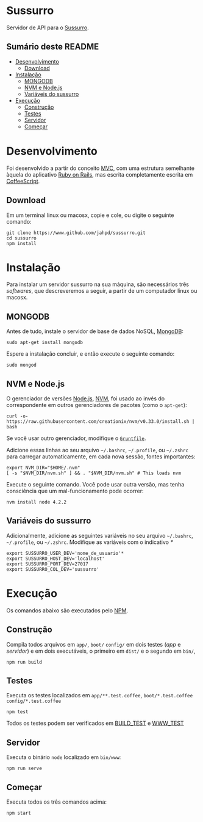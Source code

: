 # Sussurro

Servidor de API para o [Sussurro](http://www.sussurro.musica.ufrj.br/).

## Sumário deste README

- [Desenvolvimento](#desenvolvimento)
  - [Download](#download)
- [Instalação](#instalacao)
  - [MONGODB](#mongodb)
  - [NVM e Node.js](#nvm_e_node.js)
  - [Variáveis do sussurro](#variaveis_do_sussurro)
- [Execução](#execucao)
  - [Construção](#construcao)
  - [Testes](#testes)
  - [Servidor](#servidor)
  - [Começar](#comecar)
  
# Desenvolvimento

Foi desenvolvido a partir do conceito [MVC](https://pt.wikipedia.org/wiki/MVC), com uma estrutura semelhante àquela do aplicativo [Ruby on Rails](http://rubyonrails.org/), mas escrita completamente escrita em [CoffeeScript](http://coffeescript.org/).

## Download

Em um terminal linux ou macosx, copie e cole, ou digite o seguinte comando:

    git clone https://www.github.com/jahpd/sussurro.git
	cd sussurro
	npm install


# Instalação

Para instalar um servidor sussurro na sua máquina, são necessários três _softwares_, que descreveremos a seguir, a partir de um computador linux ou macosx.

## MONGODB

Antes de tudo, instale o servidor de base de dados NoSQL, [MongoDB](https://docs.mongodb.com/manual/installation/):

    sudo apt-get install mongodb

Espere a instalação concluir, e então execute o seguinte comando:

    sudo mongod

## NVM e Node.js

O gerenciador de versões [Node.js](https://nodejs.org/en/), [NVM](https://github.com/creationix/nvm), foi usado ao invés do correspondente em outros gerenciadores de pacotes (como o `apt-get`):

    curl -o- https://raw.githubusercontent.com/creationix/nvm/v0.33.0/install.sh | bash

Se você usar outro gerenciador, modifique o [`Gruntfile`](https://github.com/jahpd/sussurro/blob/master/Gruntfile.coffee#L42).

Adicione essas linhas ao seu arquivo `~/.bashrc`, `~/.profile`, ou `~/.zshrc` para carregar automaticamente, em cada nova sessão, fontes importantes:

    export NVM_DIR="$HOME/.nvm"
    [ -s "$NVM_DIR/nvm.sh" ] && . "$NVM_DIR/nvm.sh" # This loads nvm

Execute o seguinte comando. Você pode usar outra versão, mas tenha consciência que um mal-funcionamento pode ocorrer:

    nvm install node 4.2.2


## Variáveis do sussurro

Adicionalmente, adicione as seguintes variáveis no seu arquivo  `~/.bashrc`, `~/.profile`, ou `~/.zshrc`. Modifique as variáveis com o indicativo _*_

	export SUSSURRO_USER_DEV='nome_de_usuario'* 
    export SUSSURRO_HOST_DEV='localhost'
	export SUSSURRO_PORT_DEV=27017
	export SUSSURRO_COL_DEV='sussurro'


# Execução

Os comandos abaixo são executados pelo [NPM](https://www.npmjs.com/).

## Construção

Compila todos arquivos em `app/`, `boot/` `config/` em dois testes (_app_ e _servidor_) e em dois executáveis, o primeiro em `dist/` e o segundo em `bin/`,

    npm run build

## Testes

Executa os testes localizados em `app/**.test.coffee`, `boot/*.test.coffee` `config/*.test.coffee` 

    npm test

Todos os testes podem ser verificados em [BUILD_TEST](BUILD_TEST.md) e [WWW_TEST](WWW_TEST.md)

## Servidor

Executa o binário `node` localizado em `bin/www`:

	npm run serve

## Começar

Executa todos os três comandos acima:

	npm start

